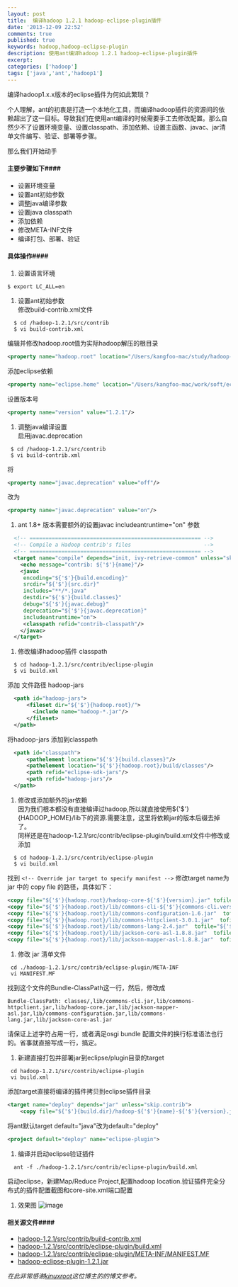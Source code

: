 ```yaml
---
layout: post
title:  编译hadoop 1.2.1 hadoop-eclipse-plugin插件
date: '2013-12-09 22:52'
comments: true
published: true
keywords: hadoop,hadoop-eclipse-plugin
description: 使用ant编译hadoop 1.2.1 hadoop-eclipse-plugin插件
excerpt: 
categories: ['hadoop']
tags: ['java','ant','hadoop1']
---
```

编译hadoop1.x.x版本的eclipse插件为何如此繁琐？


个人理解，ant的初衷是打造一个本地化工具，而编译hadoop插件的资源间的依赖超出了这一目标。导致我们在使用ant编译的时候需要手工去修改配置。那么自然少不了设置环境变量、设置classpath、添加依赖、设置主函数、javac、jar清单文件编写、验证、部署等步骤。

那么我们开始动手

#### 主要步骤如下####
*  设置环境变量 
*  设置ant初始参数
*  调整java编译参数 
*  设置java classpath 
*  添加依赖 
*  修改META-INF文件 
*  编译打包、部署、验证

#### 具体操作####
1. 设置语言环境</br>
<!-- lang:shell-->
```shell
$ export LC_ALL=en
```
1. 设置ant初始参数</br>
修改build-contrib.xml文件
<!--- lang:shell -->
```shell
  $ cd /hadoop-1.2.1/src/contrib
  $ vi build-contrib.xml
```  
编辑并修改hadoop.root值为实际hadoop解压的根目录
<!--- lang:xml -->
```xml
<property name="hadoop.root" location="/Users/kangfoo-mac/study/hadoop-1.2.1"/>
```
添加eclipse依赖
<!--- lang:xml -->
```xml
<property name="eclipse.home" location="/Users/kangfoo-mac/work/soft/eclipse-standard-kepler-SR1-macosx-cocoa" />
```
设置版本号
<!--- lang:xml -->
```xml
<property name="version" value="1.2.1"/>
```

1. 调整java编译设置</br>
启用javac.deprecation
<!--- lang:shell -->
```shell
 $ cd /hadoop-1.2.1/src/contrib
 $ vi build-contrib.xml
```
将  
<!--- lang:xml -->
```xml
<property name="javac.deprecation" value="off"/>
```
改为
<!--- lang:xml -->
```xml
<property name="javac.deprecation" value="on"/>
```

1. ant 1.8+ 版本需要额外的设置javac includeantruntime="on" 参数</br>
<!--- lang:xml -->
```xml
  <!-- ====================================================== -->
  <!-- Compile a Hadoop contrib's files                       -->
  <!-- ====================================================== -->
  <target name="compile" depends="init, ivy-retrieve-common" unless="skip.contrib">
    <echo message="contrib: ${'$'}{name}"/>
    <javac
     encoding="${'$'}{build.encoding}"
     srcdir="${'$'}{src.dir}"
     includes="**/*.java"
     destdir="${'$'}{build.classes}"
     debug="${'$'}{javac.debug}"
     deprecation="${'$'}{javac.deprecation}"
     includeantruntime="on">
     <classpath refid="contrib-classpath"/>
    </javac>
  </target> 
```
1. 修改编译hadoop插件 classpath</br>
<!--- lang:shell -->
```shell
  $ cd hadoop-1.2.1/src/contrib/eclipse-plugin
  $ vi build.xml
```
添加 文件路径 hadoop-jars
<!--- lang:xml -->
```xml 
  <path id="hadoop-jars">
      <fileset dir="${'$'}{hadoop.root}/">
        <include name="hadoop-*.jar"/>
      </fileset>
  </path>
```  
将hadoop-jars 添加到classpath
<!--- lang:xml -->
```xml  
  <path id="classpath">
      <pathelement location="${'$'}{build.classes}"/>
      <pathelement location="${'$'}{hadoop.root}/build/classes"/>
      <path refid="eclipse-sdk-jars"/>
      <path refid="hadoop-jars"/>
  </path> 
```
1. 修改或添加额外的jar依赖</br>
因为我们根本都没有直接编译过hadoop,所以就直接使用${'$'}{HADOOP_HOME}/lib下的资源.需要注意，这里将依赖jar的版本后缀去掉了。</br>
同样还是在hadoop-1.2.1/src/contrib/eclipse-plugin/build.xml文件中修改或添加
<!--- lang:shell -->
```shell
  $ cd hadoop-1.2.1/src/contrib/eclipse-plugin
  $ vi build.xml
```
找到 `<!-- Override jar target to specify manifest -->` 修改target name为 jar 中的 copy file 的路径，具体如下：
<!--- lang:xml -->
```xml  
<copy file="${'$'}{hadoop.root}/hadoop-core-${'$'}{version}.jar" tofile="${'$'}{build.dir}/lib/hadoop-core.jar" verbose="true"/>
<copy file="${'$'}{hadoop.root}/lib/commons-cli-${'$'}{commons-cli.version}.jar"  tofile="${'$'}{build.dir}/lib/commons-cli.jar" verbose="true"/>
<copy file="${'$'}{hadoop.root}/lib/commons-configuration-1.6.jar"  tofile="${'$'}{build.dir}/lib/commons-configuration.jar" verbose="true"/>
<copy file="${'$'}{hadoop.root}/lib/commons-httpclient-3.0.1.jar"  tofile="${'$'}{build.dir}/lib/commons-httpclient.jar" verbose="true"/>
<copy file="${'$'}{hadoop.root}/lib/commons-lang-2.4.jar"  tofile="${'$'}{build.dir}/lib/commons-lang.jar" verbose="true"/>
<copy file="${'$'}{hadoop.root}/lib/jackson-core-asl-1.8.8.jar"  tofile="${'$'}{build.dir}/lib/jackson-core-asl.jar" verbose="true"/>
<copy file="${'$'}{hadoop.root}/lib/jackson-mapper-asl-1.8.8.jar"  tofile="${'$'}{build.dir}/lib/jackson-mapper-asl.jar" verbose="true"/>
```

1. 修改 jar 清单文件
<!--- lang:shell -->
```shell
 cd ./hadoop-1.2.1/src/contrib/eclipse-plugin/META-INF
 vi MANIFEST.MF
``` 
找到这个文件的Bundle-ClassPath这一行，然后，修改成
<!--- lang:shell -->
```shell
Bundle-ClassPath: classes/,lib/commons-cli.jar,lib/commons-httpclient.jar,lib/hadoop-core.jar,lib/jackson-mapper-asl.jar,lib/commons-configuration.jar,lib/commons-lang.jar,lib/jackson-core-asl.jar
```
请保证上述字符占用一行，或者满足osgi bundle 配置文件的换行标准语法也行的。省事就直接写成一行，搞定。

1. 新建直接打包并部署jar到eclipse/plugin目录的target
<!--- lang:shell -->
```shell
 cd hadoop-1.2.1/src/contrib/eclipse-plugin
 vi build.xml
```  
添加target直接将编译的插件拷贝到eclipse插件目录
<!--- lang:xml -->
```xml
<target name="deploy" depends="jar" unless="skip.contrib"> 
	<copy file="${'$'}{build.dir}/hadoop-${'$'}{name}-${'$'}{version}.jar" todir="${'$'}{eclipse.home}/plugins" verbose="true"/> </target>
```
将ant默认target default="java"改为default="deploy"
<!--- lang:xml -->
```xml
<project default="deploy" name="eclipse-plugin">
```

1. 编译并启动eclipse验证插件
<!--- lang:shell -->
```shell
  ant -f ./hadoop-1.2.1/src/contrib/eclipse-plugin/build.xml
```
启动eclipse，新建Map/Reduce Project,配置hadoop location.验证插件完全分布式的插件配置截图和core-site.xml端口配置
1. 效果图
![image](http://zhaomingtai.u.qiniudn.com/hadoop-eclipse-plugins-1.2.1.png?token=aq6Vqqet0FuJ5-au0uAsoWmT8velHmW1zuXJ56PU:b0nXaq4z_psXKmgw0yBWCQIlw9w=:eyJTIjoiemhhb21pbmd0YWkudS5xaW5pdWRuLmNvbS9oYWRvb3AtZWNsaXBzZS1wbHVnaW5zLTEuMi4xLnBuZyIsIkUiOjEzODY3Mzg2NjB9)

#### 相关源文件####
* [hadoop-1.2.1/src/contrib/build-contrib.xml]
* [hadoop-1.2.1/src/contrib/eclipse-plugin/build.xml]
* [hadoop-1.2.1/src/contrib/eclipse-plugin/META-INF/MANIFEST.MF]
* [hadoop-eclipse-plugin-1.2.1.jar] 

*在此非常感谢[kinuxroot]这位博主的的博文参考。*


[kinuxroot]:http://www.cnblogs.com/kinuxroot/archive/2013/05/06/linux_hadoop_eclipse_plugin.html

[hadoop-1.2.1/src/contrib/build-contrib.xml]:http://pan.baidu.com/s/1c0mW8Sg

[hadoop-1.2.1/src/contrib/eclipse-plugin/build.xml]:http://pan.baidu.com/s/1qWvvAG0

[hadoop-1.2.1/src/contrib/eclipse-plugin/META-INF/MANIFEST.MF]:http://pan.baidu.com/s/1qWJclWC

[hadoop-eclipse-plugin-1.2.1.jar]:http://pan.baidu.com/s/1dDoWzvF


